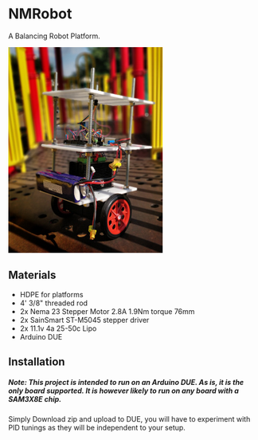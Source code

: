 # NMRobot

A Balancing Robot Platform.

![Robot Picture Alt](NM-Robot.jpg)
## Materials
* HDPE for platforms
* 4' 3/8" threaded rod
* 2x Nema 23 Stepper Motor 2.8A 1.9Nm torque 76mm
* 2x SainSmart ST-M5045 stepper driver
* 2x 11.1v 4a 25-50c Lipo
* Arduino DUE
## Installation
##### Note: This project is intended to run on an Arduino DUE. As is, it is the only board supported. It is however likely to run on any board with a SAM3X8E chip.

Simply Download zip and upload to DUE, you will have to experiment with PID tunings as they will be independent to your setup.
